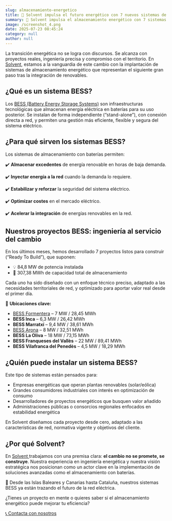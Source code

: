 ```yaml
---
slug: almacenamiento-energetico
title: 🔋 Solvent impulsa el futuro energético con 7 nuevos sistemas de almacenamiento con baterías (BESS)
summary: 🔷 Solvent impulsa el almacenamiento energético con 7 sistemas BESS en España, totalizando 84,8 MW y 307,38 MWh de capacidad para reforzar la red eléctrica.
image: /screenshot_4.png
date: 2025-07-23 08:45:24
category: null
author: null
---
```


La transición energética no se logra con discursos. Se alcanza con proyectos reales, ingeniería precisa y compromiso con el territorio. En [Solvent](/), estamos a la vanguardia de este cambio con la implantación de sistemas de almacenamiento energético que representan el siguiente gran paso tras la integración de renovables.

## ¿Qué es un sistema BESS?

Los [BESS (Battery Energy Storage Systems)](https://www.linkedin.com/feed/update/urn:li:activity:7341455353005367298) son infraestructuras tecnológicas que almacenan energía eléctrica en baterías para su uso posterior. Se instalan de forma independiente (“stand-alone”), con conexión directa a red, y permiten una gestión más eficiente, flexible y segura del sistema eléctrico.

## ¿Para qué sirven los sistemas BESS?

Los sistemas de almacenamiento con baterías permiten:

✔️ **Almacenar excedentes** de energía renovable en horas de baja demanda. 

✔️ **Inyectar energía a la red** cuando la demanda lo requiere.

 ✔️ **Estabilizar y reforzar** la seguridad del sistema eléctrico.

 ✔️ **Optimizar costes** en el mercado eléctrico. 

✔️ **Acelerar la integración** de energías renovables en la red.

## Nuestros proyectos BESS: ingeniería al servicio del cambio

En los últimos meses, hemos desarrollado 7 proyectos listos para construir (“Ready To Build”), que suponen:

- 💡 84,8 MW de potencia instalada
- 💾 307,38 MWh de capacidad total de almacenamiento

Cada uno ha sido diseñado con un enfoque técnico preciso, adaptado a las necesidades territoriales de red, y optimizado para aportar valor real desde el primer día.

📍 **Ubicaciones clave:**

- [BESS Formentera](https://www.linkedin.com/feed/update/urn:li:activity:7350515399525908482) – 7 MW / 28,45 MWh
- **BESS Inca** – 6,3 MW / 26,42 MWh
- **BESS Marratxí** – 9,4 MW / 38,61 MWh
- [BESS Arona](https://www.linkedin.com/feed/update/urn:li:activity:7331284086809890818) – 8 MW / 32,51 MWh
- **BESS La Oliva** – 18 MW / 73,15 MWh
- **BESS Franqueses del Vallès** – 22 MW / 89,41 MWh
- **BESS Vilafranca del Penedès** – 4,5 MW / 18,29 MWh

## ¿Quién puede instalar un sistema BESS?

Este tipo de sistemas están pensados para:

- Empresas energéticas que operan plantas renovables (solar/eólica)
- Grandes consumidores industriales con interés en optimización de consumo
- Desarrolladores de proyectos energéticos que busquen valor añadido
- Administraciones públicas o consorcios regionales enfocados en estabilidad energética

En Solvent diseñamos cada proyecto desde cero, adaptado a las características de red, normativa vigente y objetivos del cliente.

## ¿Por qué Solvent?

En [Solvent ](/nosotros/)trabajamos con una premisa clara: **el cambio no se promete, se construye**. Nuestra experiencia en ingeniería energética y nuestra visión estratégica nos posicionan como un actor clave en la implementación de soluciones avanzadas como el almacenamiento con baterías.

🌱 Desde las Islas Baleares y Canarias hasta Cataluña, nuestros sistemas BESS ya están trazando el futuro de la red eléctrica.

¿Tienes un proyecto en mente o quieres saber si el almacenamiento energético puede mejorar tu eficiencia?

[📞 Contacta con nosotros](/contacto/)
